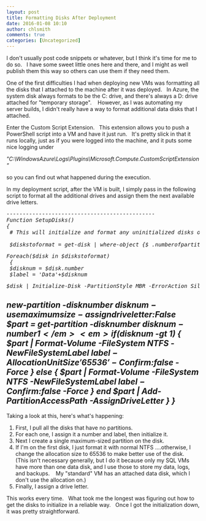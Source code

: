 ```yaml
---
layout: post
title: Formatting Disks After Deployment
date: 2016-01-08 10:10
author: chlsmith
comments: true
categories: [Uncategorized]
---
```

I don't usually post code snippets or whatever, but I think it's time for me to do so.   I have some sweet little ones here and there, and I might as well publish them this way so others can use them if they need them.

One of the first difficulties I had when deploying new VMs was formatting all the disks that I attached to the machine after it was deployed.   In Azure, the system disk always formats to be the C: drive, and there's always a D: drive attached for "temporary storage".    However, as I was automating my server builds, I didn't really have a way to format additional data disks that I attached.

Enter the Custom Script Extension.   This extension allows you to push a PowerShell script into a VM and have it just run.   It's pretty slick in that it runs locally, just as if you were logged into the machine, and it puts some nice logging under

<em>"C:\WindowsAzure\Logs\Plugins\Microsoft.Compute.CustomScriptExtension"</em>

so you can find out what happened during the execution.

In my deployment script, after the VM is built, I simply pass in the following script to format all the additional drives and assign them the next available drive letters.
<pre><em>----------------------------------------------</em>
<em>Function SetupDisks()</em>
<em>{</em>
<em> # This will initialize and format any uninitialized disks on the system and assign the next available drive letters to them</em>
 
<em> $diskstoformat = get-disk | where-object {$_.numberofpartitions -eq 0} | sort {$_.number}</em></pre>
<pre><em>Foreach($disk in $diskstoformat)</em>
<em> {</em>
<em> $disknum = $disk.number</em>
<em> $label = 'Data'+$disknum</em></pre>
<pre><em>$disk | Initialize-Disk -PartitionStyle MBR -ErrorAction SilentlyContinue</em></pre>
<em>new-partition -disknumber $disknum -usemaximumsize -assigndriveletter:$False </em>
<em> $part = get-partition -disknumber $disknum -number 1 </em>
<em> if($disknum -gt 1)</em>
<em> { </em>
<em> $part | Format-Volume -FileSystem NTFS -NewFileSystemLabel $label -AllocationUnitSize '65536' -Confirm:$false -Force</em>
<em> }</em>
<em> else</em>
<em> {</em>
<em> $part | Format-Volume -FileSystem NTFS -NewFileSystemLabel $label -Confirm:$false -Force</em>
<em> }</em>
<em> end</em>
<em> $part | Add-PartitionAccessPath -AssignDriveLetter</em>
<em> }</em>
<em>}</em>
---------------------------------------------
Taking a look at this, here's what's happening:
<ol>
	<li>First, I pull all the disks that have no partitions.</li>
	<li>For each one, I assign it a number and label, then initialize it.</li>
	<li>Next I create a single maximum-sized partition on the disk.</li>
	<li>If I'm on the first disk, I just format it with normal NTFS ....otherwise, I change the allocation size to 65536 to make better use of the disk.   (This isn't necessary generally, but I do it because only my SQL VMs have more than one data disk, and I use those to store my data, logs, and backups.    My "standard" VM has an attached data disk, which I don't use the allocation on.)</li>
	<li>Finally, I assign a drive letter.</li>
</ol>
This works every time.   What took me the longest was figuring out how to get the disks to initialize in a reliable way.   Once I got the initialization down, it was pretty straightforward.
